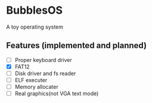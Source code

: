 # BubblesOS
A toy operating system

## Features (implemented and planned)
- [ ] Proper keyboard driver
- [X] FAT12
- [ ] Disk driver and fs reader
- [ ] ELF executer
- [ ] Memory allocater
- [ ] Real graphics(not VGA text mode)
